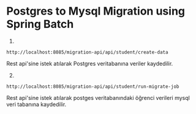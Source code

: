 # Postgres to Mysql Migration using Spring Batch


1.  
```
http://localhost:8085/migration-api/api/student/create-data
```
Rest api'sine istek atılarak Postgres veritabanına veriler kaydedilir.

2.   
```
http://localhost:8085/migration-api/api/student/run-migrate-job
```
Rest api'sine istek atılarak postges veritabanındaki öğrenci verileri mysql veri tabanına kaydedilir.
